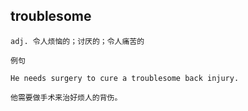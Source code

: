 ## troublesome
```
adj. 令人烦恼的；讨厌的；令人痛苦的

例句

He needs surgery to cure a troublesome back injury.

他需要做手术来治好烦人的背伤。
```